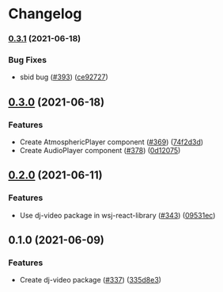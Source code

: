 # Changelog

### [0.3.1](https://www.github.com/newscorp-ghfb/dj-rendering/compare/dj-video-v0.3.0...dj-video-v0.3.1) (2021-06-18)

### Bug Fixes

- sbid bug ([#393](https://www.github.com/newscorp-ghfb/dj-rendering/issues/393)) ([ce92727](https://www.github.com/newscorp-ghfb/dj-rendering/commit/ce92727236a87511423fd344af402cda627dda6e))

## [0.3.0](https://www.github.com/newscorp-ghfb/dj-rendering/compare/dj-video-v0.2.0...dj-video-v0.3.0) (2021-06-18)

### Features

- Create AtmosphericPlayer component ([#369](https://www.github.com/newscorp-ghfb/dj-rendering/issues/369)) ([74f2d3d](https://www.github.com/newscorp-ghfb/dj-rendering/commit/74f2d3d33ce5f1b34e1bd3708e96303d1bccaa2a))
- Create AudioPlayer component ([#378](https://www.github.com/newscorp-ghfb/dj-rendering/issues/378)) ([0d12075](https://www.github.com/newscorp-ghfb/dj-rendering/commit/0d12075e9e8a0ee70ac2bd5a41de9a05afea1eed))

## [0.2.0](https://www.github.com/newscorp-ghfb/dj-rendering/compare/dj-video-v0.1.0...dj-video-v0.2.0) (2021-06-11)

### Features

- Use dj-video package in wsj-react-library ([#343](https://www.github.com/newscorp-ghfb/dj-rendering/issues/343)) ([09531ec](https://www.github.com/newscorp-ghfb/dj-rendering/commit/09531ec5d2dc3b508d795b5a84e0355d461bf1b7))

## 0.1.0 (2021-06-09)

### Features

- Create dj-video package ([#337](https://www.github.com/newscorp-ghfb/dj-rendering/issues/337)) ([335d8e3](https://www.github.com/newscorp-ghfb/dj-rendering/commit/335d8e3d06e24dad477b59372c4ea49075b13e8a))
